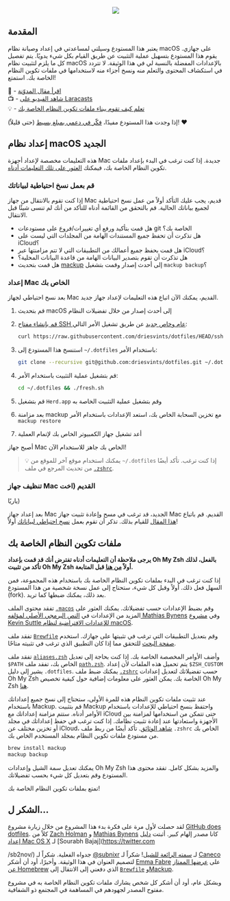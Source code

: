 <p align="center"><img src="art/banner-2x.png"></p>

## المقدمة

يعتبر هذا المستودع وسيلتي لمساعدتي في إعداد وصيانة نظام macOS على جهازي. يقوم هذا المستودع بتسهيل عملية التثبيت عن طريق القيام بكل شيء يدويًا. يتم تفصيل كل ما يلزم لتثبيت نظام macOS بالإعدادات المفضلة بالنسبة لي في هذا الوثيقة. لا تتردد في استكشاف المحتوى والتعلم منه ونسخ أجزاء منه لاستخدامها في ملفات تكوين النظام الخاصة بك. استمتع!

📖 - [اقرأ مقال المدوّنة](https://driesvints.com/blog/getting-started-with-dotfiles)  
📺 - [شاهد الفيديو على Laracasts](https://laracasts.com/series/guest-spotlight/episodes/1)  
💡 - [تعلم كيف تقوم ببناء ملفات تكوين النظام الخاصة بك](https://github.com/driesvints/dotfiles#your-own-dotfiles)

إذا وجدت هذا المستودع مفيدًا، [فكّر في دعمي بمبلغ بسيط](https://github.com/sponsors/driesvints) (حتى قليلاً)! ❤️ 

## إعداد نظام macOS الجديد

هذه التعليمات مخصصة لإعداد أجهزة Mac جديدة. إذا كنت ترغب في البدء بإعداد ملفات تكوين النظام الخاصة بك، فيمكنك [العثور على تلك التعليمات أدناه](#your-own-dotfiles).

### قم بعمل نسخ احتياطية لبياناتك

إذا كنت تقوم بالانتقال من جهاز Mac قديم، يجب عليك التأكد أولاً من عمل نسخ احتياطية لجميع بياناتك الحالية. قم بالتحقق من القائمة أدناه للتأكد من أنك لم تنسى شيئًا قبل الانتقال.

- هل قمت بتأكيد ورفع أي تغييرات/فروع على مستودعات git الخاصة بك؟
- هل تذكرت أن تحفظ جميع المستندات الهامة من المجلدات التي ليست على iCloud؟
- هل قمت بحفظ جميع أعمالك من التطبيقات التي لا تتم مزامنتها عبر iCloud؟
- هل تذكرت أن تقوم بتصدير البيانات الهامة من قاعدة البيانات المحلية؟
- هل قمت بتحديث [mackup](https://github.com/lra/mackup) إلى أحدث إصدار وقمت بتشغيل `mackup backup`؟

### إعداد Mac الخاص بك

بعد نسخ احتياطي لجهاز Mac القديم، يمكنك الآن اتباع هذه التعليمات لإعداد جهاز جديد.

1. قم بتحديث macOS إلى أحدث إصدار من خلال تفضيلات النظام
2. [قم بإنشاء مفتاح SSH عام وخاص جديد](https://docs.github.com/en/github/authenticating-to-github/generating-a-new-ssh-key-and-adding-it-to-the-ssh-agent) عن طريق تشغيل الأمر التالي:

   ```zsh
   curl https://raw.githubusercontent.com/driesvints/dotfiles/HEAD/ssh.sh | sh -s "<your-email-address>"
   ```

3. استنسخ هذا المستودع إلى `~/.dotfiles` باستخدام الأمر:

    ```zsh
    git clone --recursive git@github.com:driesvints/dotfiles.git ~/.dotfiles
    ```

4. قم بتشغيل عملية التثبيت باستخدام الأمر:

    ```zsh
    cd ~/.dotfiles && ./fresh.sh
    ```

5. قم بتشغيل `Herd.app` وقم بتشغيل عملية التثبيت الخاصة به
6. بعد مزامنة mackup مع تخزين السحابة الخاص بك، استعد الإعدادات باستخدام الأمر `mackup restore`
7. أعد تشغيل جهاز الكمبيوتر الخاص بك لإتمام العملية

أصبح جهاز Mac الخاص بك جاهز للاستخدام الآن!

> 💡 يمكنك استخدام موقع آخر للموقع من `~/.dotfiles` إذا كنت ترغب. تأكد أيضًا من تحديث المرجع في ملف [`.zshrc`](./.zshrc#L2).

### تنظيف جهاز Mac القديم (اخت

ياريًا)

بعد إعداد جهاز Mac الجديد، قد ترغب في مسح وإعادة تثبيت جهاز Mac القديم. قم باتباع [هذا المقال](https://support.apple.com/guide/mac-help/erase-and-reinstall-macos-mh27903/mac) للقيام بذلك. تذكر أن تقوم بعمل [نسخ احتياطي لبياناتك](#backup-your-data) أولاً!

## ملفات تكوين النظام الخاصة بك

**يرجى ملاحظة أن التعليمات أدناه تفترض أنك قد قمت بإعداد Oh My Zsh بالفعل، لذلك تأكد من تثبيت Oh My Zsh أولاً [من هنا](https://github.com/robbyrussell/oh-my-zsh#getting-started) قبل المتابعة.**

إذا كنت ترغب في البدء بملفات تكوين النظام الخاصة بك باستخدام هذه المجموعة، فمن السهل فعل ذلك. أولاً وقبل كل شيء، ستحتاج إلى عمل نسخة شخصية من هذا المستودع (fork). بعد ذلك، يمكنك ضبطها كما تريد.

تفقد محتوى الملف [`.macos`](./.macos) وقم بضبط الإعدادات حسب تفضيلاتك. يمكنك العثور على المزيد من الإعدادات في [النص البرمجي الأصلي لمؤلفه Mathias Bynens](https://github.com/mathiasbynens/dotfiles/blob/master/.macos) وفي [مشروع Kevin Suttle للإعدادات الافتراضية لنظام macOS](https://github.com/kevinSuttle/MacOS-Defaults).

تفقد ملف [`Brewfile`](./Brewfile) وقم بتعديل التطبيقات التي ترغب في تثبيتها على جهازك. استخدم [صفحة البحث](https://formulae.brew.sh/cask/) للتحقق مما إذا كان التطبيق الذي ترغب في تثبيته متاحًا.

تفقد ملف [`aliases.zsh`](./aliases.zsh) وأضف الأوامر المخصصة الخاصة بك. إذا كنت بحاجة إلى تعديل `$PATH` الخاص بك، تفقد ملف [`path.zsh`](./path.zsh). يتم تحميل هذه الملفات لأن إعداد `$ZSH_CUSTOM` يشير إلى دليل `.dotfiles`. يمكنك ضبط ملف [`.zshrc`](./.zshrc) حسب تفضيلاتك لتعديل إعدادات Oh My Zsh الخاصة بك. يمكن العثور على معلومات إضافية حول كيفية تخصيص Oh My Zsh [هنا](https://github.com/robbyrussell/oh-my-zsh/wiki/Customization).

عند تثبيت ملفات تكوين النظام هذه للمرة الأولى، ستحتاج إلى نسخ جميع إعداداتك باستخدام Mackup. قم بتثبيت Mackup واحتفظ بنسخ احتياطي للإعدادات باستخدام الأوامر أدناه. ستتم مزامنة إعداداتك مع iCloud حتى تتمكن من استخدامها لمزامنة بين الأجهزة واستعادتها عند إعادة تثبيت نظامك. إذا كنت ترغب في حفظ إعداداتك في مجلد أو تخزين مختلف عن iCloud، [شاهد الوثائق](https://github.com/lra/mackup/blob/master/doc/README.md#storage). تأكد أيضًا من ربط ملف `.zshrc` الخاص بك من مستودع ملفات تكوين النظام بمجلد المستخدم الخاص بك.

```zsh
brew install mackup
mackup backup
```

يمكنك تعديل سمة الشيل وإعدادات Oh My Zsh والمزيد بشكل كامل. تفقد محتوى هذا المستودع وقم بتعديل كل شيء بحسب تفضيلاتك.

تمتع بملفات تكوين النظام الخاصة بك!

## الشكر ل...

لقد حصلت لأول مرة على فكرة بدء هذا المشروع من خلال زيارة مشروع [GitHub does dotfiles](https://dotfiles.github.io/). كلاً من [Zach Holman](https://github.com/holman/dotfiles) و [Mathias Bynens](https://github.com/mathiasbynens/dotfiles) كانا مصدر إلهام كبير. أثبتت [دليل إعداد Mac OS X](http://sourabhbajaj.com/mac-setup/) لـ [Sourabh Bajaj](https://twitter.com

/sb2nov/) جدواه الفعلية. شكراً لـ [@subnixr](https://github.com/subnixr) لـ [سمته الرائعة للشيل](https://github.com/subnixr/minimal)! شكراً لـ [Caneco](https://twitter.com/caneco) لتصميم العنوان في هذا الوثيقة. وأخيرًا، أود أن أشكر [Emma Fabre](https://twitter.com/anahkiasen) على [عرضها الممتاز عن Homebrew](https://speakerdeck.com/anahkiasen/a-storm-homebrewin) الذي دفعني إلى الانتقال إلى [`Brewfile`](./Brewfile) و[Mackup](https://github.com/lra/mackup).

وبشكل عام، أود أن أشكر كل شخص يشارك ملفات تكوين النظام الخاصة به في مشروع مفتوح المصدر لجهودهم في المساهمة في المجتمع ذو الشفافية.
